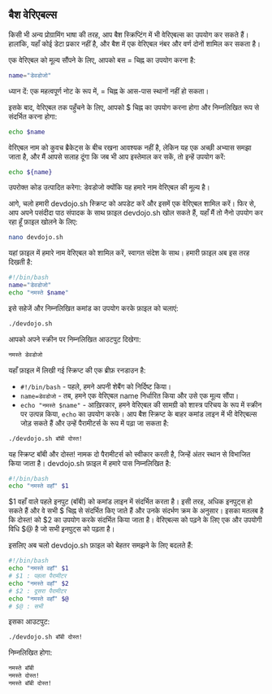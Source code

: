 ## बैश वेरिएबल्स
किसी भी अन्य प्रोग्रामिंग भाषा की तरह, आप बैश स्क्रिप्टिंग में भी वेरिएबल्स का उपयोग कर सकते हैं। हालांकि, यहाँ कोई डेटा प्रकार नहीं है, और बैश में एक वेरिएबल नंबर और वर्ण दोनों शामिल कर सकता है।

एक वेरिएबल को मूल्य सौंपने के लिए, आपको बस = चिह्न का उपयोग करना है:
```bash
name="डेवडोजो"
```
ध्यान दें: एक महत्वपूर्ण नोट के रूप में, = चिह्न के आस-पास स्थानों नहीं हो सकता।

इसके बाद, वेरिएबल तक पहुँचने के लिए, आपको $ चिह्न का उपयोग करना होगा और निम्नलिखित रूप से संदर्भित करना होगा:
```bash
echo $name
```
वेरिएबल नाम को कुवच ब्रैकेट्स के बीच रखना आवश्यक नहीं है, लेकिन यह एक अच्छी अभ्यास समझा जाता है, और मैं आपसे सलाह दूंगा कि जब भी आप इस्तेमाल कर सकें, तो इन्हें उपयोग करें:
```bash
echo ${name}
```
उपरोक्त कोड  उत्पादित करेगा: डेवडोजो क्योंकि यह हमारे नाम वेरिएबल की मूल्य है।

आगे, चलो हमारी devdojo.sh स्क्रिप्ट को अपडेट करें और इसमें एक वेरिएबल शामिल करें। फिर से, आप अपने पसंदीदा पाठ संपादक के साथ फ़ाइल devdojo.sh खोल सकते हैं, यहाँ मैं तो नैनो उपयोग कर रहा हूँ फ़ाइल खोलने के लिए:
```bash
nano devdojo.sh
```
यहां फ़ाइल में हमारे नाम वेरिएबल को शामिल करें, स्वागत संदेश के साथ। हमारी फ़ाइल अब इस तरह दिखती है:
```bash
#!/bin/bash
name="डेवडोजो"
echo "नमस्ते $name"
```
इसे सहेजें और निम्नलिखित कमांड का उपयोग करके फ़ाइल को चलाएं:
```bash
./devdojo.sh
```
आपको अपने स्क्रीन पर निम्नलिखित आउटपुट दिखेगा:
```bash
नमस्ते डेवडोजो
```
यहाँ फ़ाइल में लिखी गई स्क्रिप्ट की एक ब्रीफ़ रनडाउन है:
- `#!/bin/bash` - पहले, हमने अपनी शेबैंग को निर्दिष्ट किया।
- `name=डेवडोजो` - तब, हमने एक वेरिएबल name निर्धारित किया और उसे एक मूल्य सौंपा।
- `echo "नमस्ते $name"` - आख़िरकार, हमने वेरिएबल की सामग्री को शास्त्र परिचय के रूप में स्क्रीन पर उत्पन्न किया, `echo` का उपयोग करके।
आप बैश स्क्रिप्ट के बाहर कमांड लाइन में भी वेरिएबल्स जोड़ सकते हैं और उन्हें पैरामीटर्स के रूप में पढ़ा जा सकता है:
```bash
./devdojo.sh बॉबी दोस्त!
```
यह स्क्रिप्ट बॉबी और दोस्त! नामक दो पैरामीटर्स को स्वीकार करती है, जिन्हें अंतर स्थान से विभाजित किया जाता है। devdojo.sh फ़ाइल में हमारे पास निम्नलिखित है:
```bash
#!/bin/bash
echo "नमस्ते वहाँ" $1
```
$1 वहाँ वाले पहले इनपुट (बॉबी) को कमांड लाइन में संदर्भित करता है। इसी तरह, अधिक इनपुट्स हो सकते हैं और वे सभी $ चिह्न से संदर्भित किए जाते हैं और उनके संदर्भण क्रम के अनुसार। इसका मतलब है कि दोस्त! को $2 का उपयोग करके संदर्भित किया जाता है। वेरिएबल्स को पढ़ने के लिए एक और उपयोगी विधि $@ है जो सभी इनपुट्स को पढ़ता है।

इसलिए अब चलो devdojo.sh फ़ाइल को बेहतर समझने के लिए बदलते हैं:
```bash
#!/bin/bash
echo "नमस्ते वहाँ" $1
# $1 : पहला पैरामीटर
echo "नमस्ते वहाँ" $2
# $2 : दूसरा पैरामीटर
echo "नमस्ते वहाँ" $@
# $@ : सभी
```
इसका आउटपुट:
```bash
./devdojo.sh बॉबी दोस्त!
```
निम्नलिखित होगा:
```bash
नमस्ते बॉबी
नमस्ते दोस्त!
नमस्ते बॉबी दोस्त!
```